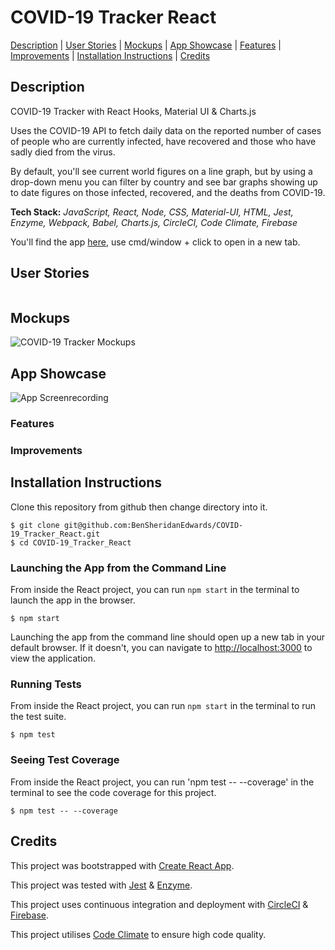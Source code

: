 # COVID-19 Tracker React

[Description](#description) | [User Stories](#user-stories) | [Mockups](#mockups) | [App Showcase](#app-showcase) | [Features](#features) | [Improvements](#improvements) | [Installation Instructions](#installation) | [Credits](#credits)

## <a name="description">Description</a>

COVID-19 Tracker with React Hooks, Material UI &amp; Charts.js

Uses the COVID-19 API to fetch daily data on the reported number of cases of people who are currently infected, have recovered and those who have sadly died from the virus. 

By default, you'll see current world figures on a line graph, but by using a drop-down menu you can filter by country and see bar graphs showing up to date figures on those infected, recovered, and the deaths from COVID-19. 

**Tech Stack:** *JavaScript, React, Node, CSS, Material-UI, HTML, Jest, Enzyme, Webpack, Babel, Charts.js, CircleCI, Code Climate, Firebase*

You'll find the app [here](), use cmd/window + click to open in a new tab.

## <a name="user-stories">User Stories</a>

```

```

## <a name="mockups">Mockups</a>

![COVID-19 Tracker Mockups]()

## <a name="app-showcase">App Showcase</a>

![App Screenrecording]()

### <a name="features">Features</a>

### <a name="improvements">Improvements</a>

## <a name="installation">Installation Instructions</a>

Clone this repository from github then change directory into it.

```
$ git clone git@github.com:BenSheridanEdwards/COVID-19_Tracker_React.git
$ cd COVID-19_Tracker_React
```

### Launching the App from the Command Line

From inside the React project, you can run `npm start` in the terminal to launch the app in the browser.

```
$ npm start
```

Launching the app from the command line should open up a new tab in your default browser. If it doesn't, you can navigate to [http://localhost:3000](http://localhost:3000) to view the application.

### Running Tests

From inside the React project, you can run `npm start` in the terminal to run the test suite. 

```
$ npm test
```

### Seeing Test Coverage

From inside the React project, you can run 'npm test -- --coverage' in the terminal to see the code coverage for this project.

```
$ npm test -- --coverage
```

## <a name="credits">Credits</a>

This project was bootstrapped with [Create React App](https://github.com/facebook/create-react-app).

This project was tested with [Jest](https://jestjs.io/) & [Enzyme](https://enzymejs.github.io/enzyme/). 

This project uses continuous integration and deployment with [CircleCI](https://circleci.com/) & [Firebase](https://firebase.google.com/).

This project utilises [Code Climate](https://codeclimate.com/) to ensure high code quality.
